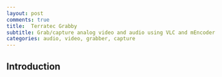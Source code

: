 ```yaml
---
layout: post
comments: true
title:  Terratec Grabby
subtitle: Grab/capture analog video and audio using VLC and mEncoder
categories: audio, video, grabber, capture
---
```


## Introduction

